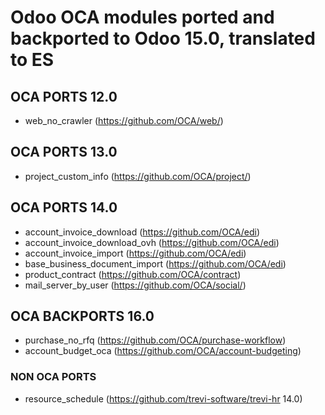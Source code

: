 # Odoo OCA modules ported and backported to Odoo 15.0, translated to ES

## OCA PORTS 12.0

- web_no_crawler (https://github.com/OCA/web/)

## OCA PORTS 13.0

- project_custom_info (https://github.com/OCA/project/)

## OCA PORTS 14.0
- account_invoice_download (https://github.com/OCA/edi)
- account_invoice_download_ovh (https://github.com/OCA/edi)
- account_invoice_import (https://github.com/OCA/edi)
- base_business_document_import (https://github.com/OCA/edi)
- product_contract (https://github.com/OCA/contract)
- mail_server_by_user (https://github.com/OCA/social/)

## OCA BACKPORTS 16.0

- purchase_no_rfq (https://github.com/OCA/purchase-workflow)
- account_budget_oca (https://github.com/OCA/account-budgeting)

### NON OCA PORTS

- resource_schedule (https://github.com/trevi-software/trevi-hr 14.0)
